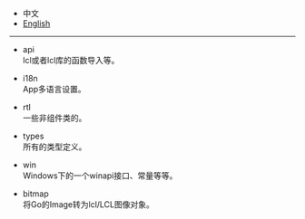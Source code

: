 
* 中文   
* [English](README.en-US.md)   

----  

* api  
lcl或者lcl库的函数导入等。    

* i18n    
App多语言设置。  

* rtl  
一些非组件类的。  

* types  
所有的类型定义。  

* win  
Windows下的一个winapi接口、常量等等。  

* bitmap  
将Go的Image转为lcl/LCL图像对象。  